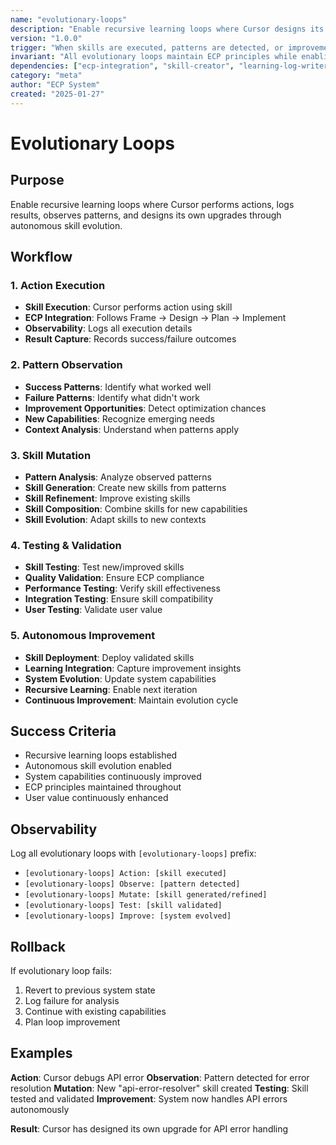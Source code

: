```yaml
---
name: "evolutionary-loops"
description: "Enable recursive learning loops where Cursor designs its own upgrades"
version: "1.0.0"
trigger: "When skills are executed, patterns are detected, or improvements are needed"
invariant: "All evolutionary loops maintain ECP principles while enabling autonomous improvement"
dependencies: ["ecp-integration", "skill-creator", "learning-log-writer"]
category: "meta"
author: "ECP System"
created: "2025-01-27"
---
```


# Evolutionary Loops

## Purpose

Enable recursive learning loops where Cursor performs actions, logs results, observes patterns, and designs its own upgrades through autonomous skill evolution.

## Workflow

### 1. Action Execution
- **Skill Execution**: Cursor performs action using skill
- **ECP Integration**: Follows Frame → Design → Plan → Implement
- **Observability**: Logs all execution details
- **Result Capture**: Records success/failure outcomes

### 2. Pattern Observation
- **Success Patterns**: Identify what worked well
- **Failure Patterns**: Identify what didn't work
- **Improvement Opportunities**: Detect optimization chances
- **New Capabilities**: Recognize emerging needs
- **Context Analysis**: Understand when patterns apply

### 3. Skill Mutation
- **Pattern Analysis**: Analyze observed patterns
- **Skill Generation**: Create new skills from patterns
- **Skill Refinement**: Improve existing skills
- **Skill Composition**: Combine skills for new capabilities
- **Skill Evolution**: Adapt skills to new contexts

### 4. Testing & Validation
- **Skill Testing**: Test new/improved skills
- **Quality Validation**: Ensure ECP compliance
- **Performance Testing**: Verify skill effectiveness
- **Integration Testing**: Ensure skill compatibility
- **User Testing**: Validate user value

### 5. Autonomous Improvement
- **Skill Deployment**: Deploy validated skills
- **Learning Integration**: Capture improvement insights
- **System Evolution**: Update system capabilities
- **Recursive Learning**: Enable next iteration
- **Continuous Improvement**: Maintain evolution cycle

## Success Criteria

- Recursive learning loops established
- Autonomous skill evolution enabled
- System capabilities continuously improved
- ECP principles maintained throughout
- User value continuously enhanced

## Observability

Log all evolutionary loops with `[evolutionary-loops]` prefix:
- `[evolutionary-loops] Action: [skill executed]`
- `[evolutionary-loops] Observe: [pattern detected]`
- `[evolutionary-loops] Mutate: [skill generated/refined]`
- `[evolutionary-loops] Test: [skill validated]`
- `[evolutionary-loops] Improve: [system evolved]`

## Rollback

If evolutionary loop fails:
1. Revert to previous system state
2. Log failure for analysis
3. Continue with existing capabilities
4. Plan loop improvement

## Examples

**Action**: Cursor debugs API error
**Observation**: Pattern detected for error resolution
**Mutation**: New "api-error-resolver" skill created
**Testing**: Skill tested and validated
**Improvement**: System now handles API errors autonomously

**Result**: Cursor has designed its own upgrade for API error handling

